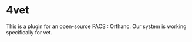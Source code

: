 # 4vet
This is a plugin for an open-source PACS : Orthanc. 
Our system is working specifically for vet. 
